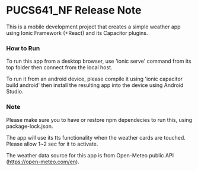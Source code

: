 # PUCS641_NF Release Note
This is a mobile development project that creates a simple weather app using Ionic Framework (+React) and its Capacitor plugins.


### How to Run
To run this app from a desktop browser, use 'ionic serve' command from its top folder then connect from the local host.

To run it from an android device, please compile it using 'ionic capacitor build android' then install the resulting app into the device using Android Studio.


### Note
Please make sure you to have or restore npm dependecies to run this, using package-lock.json.

The app will use its tts functionality when the weather cards are touched. Please allow 1~2 sec for it to activate.

The weather data source for this app is from Open-Meteo public API (https://open-meteo.com/en).

